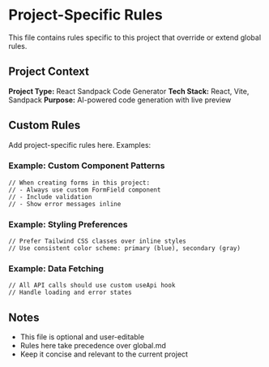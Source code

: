 # Project-Specific Rules

This file contains rules specific to this project that override or extend global rules.

## Project Context

**Project Type:** React Sandpack Code Generator
**Tech Stack:** React, Vite, Sandpack
**Purpose:** AI-powered code generation with live preview

## Custom Rules

Add project-specific rules here. Examples:

### Example: Custom Component Patterns
```
// When creating forms in this project:
// - Always use custom FormField component
// - Include validation
// - Show error messages inline
```

### Example: Styling Preferences
```
// Prefer Tailwind CSS classes over inline styles
// Use consistent color scheme: primary (blue), secondary (gray)
```

### Example: Data Fetching
```
// All API calls should use custom useApi hook
// Handle loading and error states
```

## Notes

- This file is optional and user-editable
- Rules here take precedence over global.md
- Keep it concise and relevant to the current project
